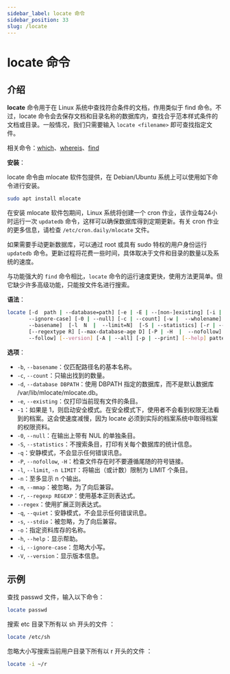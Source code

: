 ```yaml
---
sidebar_label: locate 命令
sidebar_position: 33
slug: /locate
---
```


# locate 命令



## 介绍

**locate** 命令用于在 Linux 系统中查找符合条件的文档，作用类似于 find 命令。不过，locate 命令会去保存文档和目录名称的数据库内，查找合乎范本样式条件的文档或目录。一般情况，我们只需要输入 `locate <filename>` 即可查找指定文件。

相关命令：[which](/linux-command/which)、[whereis](/linux-command/whereis)、[find](/linux-command/find)

**安装**：

locate 命令由 mlocate 软件包提供，在 Debian/Ubuntu 系统上可以使用如下命令进行安装。

```bash
sudo apt install mlocate
```

在安装 mlocate 软件包期间，Linux 系统将创建一个 cron 作业，该作业每24小时运行一次 `updatedb` 命令，这样可以确保数据库得到定期更新。有关 cron 作业的更多信息，请检查 `/etc/cron.daily/mlocate` 文件。

如果需要手动更新数据库，可以通过 root 或具有 sudo 特权的用户身份运行 `updatedb` 命令。更新过程将花费一些时间，具体取决于文件和目录的数量以及系统的速度。

与功能强大的 `find` 命令相比，`locate` 命令的运行速度更快，使用方法更简单。但它缺少许多高级功能，只能按文件名进行搜索。

**语法**：

```bash
locate [-d  path | --database=path] [-e | -E | --[non-]existing] [-i |
       --ignore-case] [-0 | --null] [-c | --count] [-w |  --wholename]  [-b  |
       --basename]  [-l  N  |  --limit=N]  [-S | --statistics] [-r | --regex ]
       [--regextype R] [--max-database-age D] [-P | -H  |  --nofollow]  [-L  |
       --follow] [--version] [-A | --all] [-p | --print] [--help] pattern...
```

**选项**：

- `-b`, `--basename`：仅匹配路径名的基本名称。
- `-c`, `--count`：只输出找到的数量。
- `-d`, `--database DBPATH`：使用 DBPATH 指定的数据库，而不是默认数据库 /var/lib/mlocate/mlocate.db。
- `-e`, `--existing`：仅打印当前现有文件的条目。
- `-1`：如果是 1，则启动安全模式。在安全模式下，使用者不会看到权限无法看到的档案。这会使速度减慢，因为 locate 必须到实际的档案系统中取得档案的权限资料。
- `-0`, `--null`：在输出上带有 NUL 的单独条目。
- `-S`, `--statistics`：不搜索条目，打印有关每个数据库的统计信息。
- `-q`：安静模式，不会显示任何错误讯息。
- `-P`, `--nofollow`, `-H`：检查文件存在时不要遵循尾随的符号链接。
- `-l`, `--limit`, `-n LIMIT`：将输出（或计数）限制为 LIMIT 个条目。
- `-n`：至多显示 n 个输出。
- `-m`, `--mmap`：被忽略，为了向后兼容。
- `-r`, `--regexp REGEXP`：使用基本正则表达式。
- `--regex`：使用扩展正则表达式。
- `-q`, `--quiet`：安静模式，不会显示任何错误讯息。
- `-s`, `--stdio`：被忽略，为了向后兼容。
- `-o`：指定资料库存的名称。
- `-h`, `--help`：显示帮助。
- `-i`, `--ignore-case`：忽略大小写。
- `-V`, `--version`：显示版本信息。



## 示例

查找 passwd 文件，输入以下命令：

```bash
locate passwd
```

搜索 etc 目录下所有以 sh 开头的文件 ：

```bash
locate /etc/sh
```

忽略大小写搜索当前用户目录下所有以 r 开头的文件 ：

```bash
locate -i ~/r
```

